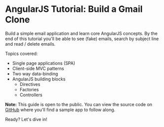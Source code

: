 # AngularJS Tutorial: Build a Gmail Clone

Build a simple email application and learn core AngularJS concepts. By the end of this tutorial you'll be able to see (fake) emails, search by subject line and read / delete emails.

Topics covered:

- Single page applications (SPA)
- Client-side MVC patterns
- Two way data-binding
- AngularJS building blocks
    - Directives
    - Factories
    - Controllers

__Note:__ This guide is open to the public. You can view the source code on [GitHub](https://github.com/Thinkful/guide-intro-to-angular) where you'll find a sample app to follow along.

Ready? Let's dive in!
